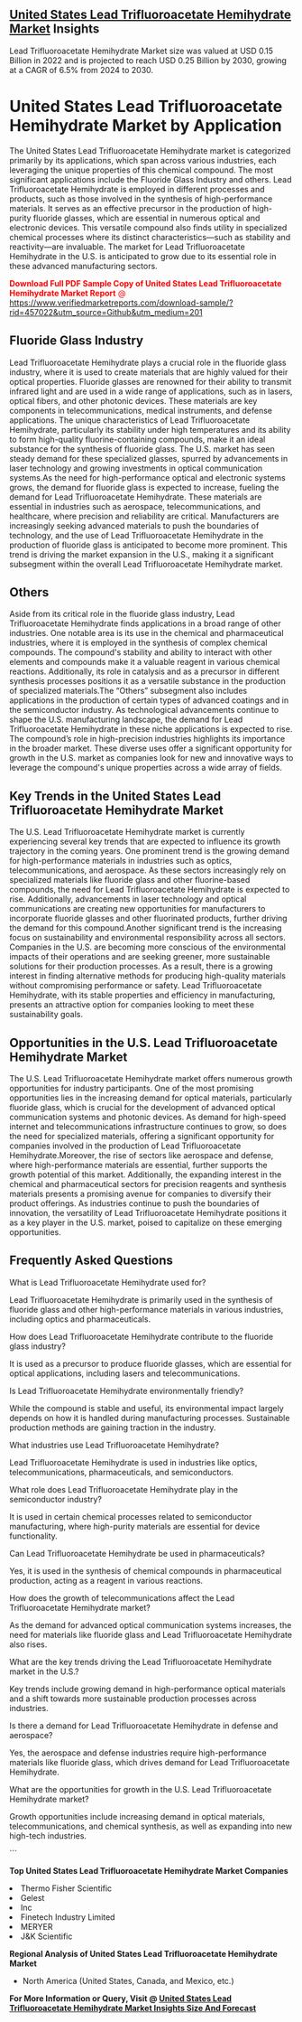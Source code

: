 <h2><a href="https://www.verifiedmarketreports.com/download-sample/?rid=457022&amp;utm_source=Github&amp;utm_medium=201" target="_blank">United States Lead Trifluoroacetate Hemihydrate Market</a> Insights</h2><p>Lead Trifluoroacetate Hemihydrate Market size was valued at USD 0.15 Billion in 2022 and is projected to reach USD 0.25 Billion by 2030, growing at a CAGR of 6.5% from 2024 to 2030.</p><p><h1>United States Lead Trifluoroacetate Hemihydrate Market by Application</h1><p>The United States Lead Trifluoroacetate Hemihydrate market is categorized primarily by its applications, which span across various industries, each leveraging the unique properties of this chemical compound. The most significant applications include the Fluoride Glass Industry and others. Lead Trifluoroacetate Hemihydrate is employed in different processes and products, such as those involved in the synthesis of high-performance materials. It serves as an effective precursor in the production of high-purity fluoride glasses, which are essential in numerous optical and electronic devices. This versatile compound also finds utility in specialized chemical processes where its distinct characteristics—such as stability and reactivity—are invaluable. The market for Lead Trifluoroacetate Hemihydrate in the U.S. is anticipated to grow due to its essential role in these advanced manufacturing sectors. <p><span class=""><span style="color: #ff0000;"><strong>Download Full PDF Sample Copy of United States Lead Trifluoroacetate Hemihydrate Market Report</strong> @ </span><a href="https://www.verifiedmarketreports.com/download-sample/?rid=457022&amp;utm_source=Github&amp;utm_medium=201" target="_blank">https://www.verifiedmarketreports.com/download-sample/?rid=457022&amp;utm_source=Github&amp;utm_medium=201</a></span></p></p><h2>Fluoride Glass Industry</h2><p>Lead Trifluoroacetate Hemihydrate plays a crucial role in the fluoride glass industry, where it is used to create materials that are highly valued for their optical properties. Fluoride glasses are renowned for their ability to transmit infrared light and are used in a wide range of applications, such as in lasers, optical fibers, and other photonic devices. These materials are key components in telecommunications, medical instruments, and defense applications. The unique characteristics of Lead Trifluoroacetate Hemihydrate, particularly its stability under high temperatures and its ability to form high-quality fluorine-containing compounds, make it an ideal substance for the synthesis of fluoride glass. The U.S. market has seen steady demand for these specialized glasses, spurred by advancements in laser technology and growing investments in optical communication systems.As the need for high-performance optical and electronic systems grows, the demand for fluoride glass is expected to increase, fueling the demand for Lead Trifluoroacetate Hemihydrate. These materials are essential in industries such as aerospace, telecommunications, and healthcare, where precision and reliability are critical. Manufacturers are increasingly seeking advanced materials to push the boundaries of technology, and the use of Lead Trifluoroacetate Hemihydrate in the production of fluoride glass is anticipated to become more prominent. This trend is driving the market expansion in the U.S., making it a significant subsegment within the overall Lead Trifluoroacetate Hemihydrate market.<h2>Others</h2><p>Aside from its critical role in the fluoride glass industry, Lead Trifluoroacetate Hemihydrate finds applications in a broad range of other industries. One notable area is its use in the chemical and pharmaceutical industries, where it is employed in the synthesis of complex chemical compounds. The compound's stability and ability to interact with other elements and compounds make it a valuable reagent in various chemical reactions. Additionally, its role in catalysis and as a precursor in different synthesis processes positions it as a versatile substance in the production of specialized materials.The “Others” subsegment also includes applications in the production of certain types of advanced coatings and in the semiconductor industry. As technological advancements continue to shape the U.S. manufacturing landscape, the demand for Lead Trifluoroacetate Hemihydrate in these niche applications is expected to rise. The compound’s role in high-precision industries highlights its importance in the broader market. These diverse uses offer a significant opportunity for growth in the U.S. market as companies look for new and innovative ways to leverage the compound's unique properties across a wide array of fields.<h2>Key Trends in the United States Lead Trifluoroacetate Hemihydrate Market</h2><p>The U.S. Lead Trifluoroacetate Hemihydrate market is currently experiencing several key trends that are expected to influence its growth trajectory in the coming years. One prominent trend is the growing demand for high-performance materials in industries such as optics, telecommunications, and aerospace. As these sectors increasingly rely on specialized materials like fluoride glass and other fluorine-based compounds, the need for Lead Trifluoroacetate Hemihydrate is expected to rise. Additionally, advancements in laser technology and optical communications are creating new opportunities for manufacturers to incorporate fluoride glasses and other fluorinated products, further driving the demand for this compound.Another significant trend is the increasing focus on sustainability and environmental responsibility across all sectors. Companies in the U.S. are becoming more conscious of the environmental impacts of their operations and are seeking greener, more sustainable solutions for their production processes. As a result, there is a growing interest in finding alternative methods for producing high-quality materials without compromising performance or safety. Lead Trifluoroacetate Hemihydrate, with its stable properties and efficiency in manufacturing, presents an attractive option for companies looking to meet these sustainability goals.<h2>Opportunities in the U.S. Lead Trifluoroacetate Hemihydrate Market</h2><p>The U.S. Lead Trifluoroacetate Hemihydrate market offers numerous growth opportunities for industry participants. One of the most promising opportunities lies in the increasing demand for optical materials, particularly fluoride glass, which is crucial for the development of advanced optical communication systems and photonic devices. As demand for high-speed internet and telecommunications infrastructure continues to grow, so does the need for specialized materials, offering a significant opportunity for companies involved in the production of Lead Trifluoroacetate Hemihydrate.Moreover, the rise of sectors like aerospace and defense, where high-performance materials are essential, further supports the growth potential of this market. Additionally, the expanding interest in the chemical and pharmaceutical sectors for precision reagents and synthesis materials presents a promising avenue for companies to diversify their product offerings. As industries continue to push the boundaries of innovation, the versatility of Lead Trifluoroacetate Hemihydrate positions it as a key player in the U.S. market, poised to capitalize on these emerging opportunities.<h2>Frequently Asked Questions</h2><p>What is Lead Trifluoroacetate Hemihydrate used for?</p><p>Lead Trifluoroacetate Hemihydrate is primarily used in the synthesis of fluoride glass and other high-performance materials in various industries, including optics and pharmaceuticals.</p><p>How does Lead Trifluoroacetate Hemihydrate contribute to the fluoride glass industry?</p><p>It is used as a precursor to produce fluoride glasses, which are essential for optical applications, including lasers and telecommunications.</p><p>Is Lead Trifluoroacetate Hemihydrate environmentally friendly?</p><p>While the compound is stable and useful, its environmental impact largely depends on how it is handled during manufacturing processes. Sustainable production methods are gaining traction in the industry.</p><p>What industries use Lead Trifluoroacetate Hemihydrate?</p><p>Lead Trifluoroacetate Hemihydrate is used in industries like optics, telecommunications, pharmaceuticals, and semiconductors.</p><p>What role does Lead Trifluoroacetate Hemihydrate play in the semiconductor industry?</p><p>It is used in certain chemical processes related to semiconductor manufacturing, where high-purity materials are essential for device functionality.</p><p>Can Lead Trifluoroacetate Hemihydrate be used in pharmaceuticals?</p><p>Yes, it is used in the synthesis of chemical compounds in pharmaceutical production, acting as a reagent in various reactions.</p><p>How does the growth of telecommunications affect the Lead Trifluoroacetate Hemihydrate market?</p><p>As the demand for advanced optical communication systems increases, the need for materials like fluoride glass and Lead Trifluoroacetate Hemihydrate also rises.</p><p>What are the key trends driving the Lead Trifluoroacetate Hemihydrate market in the U.S.?</p><p>Key trends include growing demand in high-performance optical materials and a shift towards more sustainable production processes across industries.</p><p>Is there a demand for Lead Trifluoroacetate Hemihydrate in defense and aerospace?</p><p>Yes, the aerospace and defense industries require high-performance materials like fluoride glass, which drives demand for Lead Trifluoroacetate Hemihydrate.</p><p>What are the opportunities for growth in the U.S. Lead Trifluoroacetate Hemihydrate market?</p><p>Growth opportunities include increasing demand in optical materials, telecommunications, and chemical synthesis, as well as expanding into new high-tech industries.</p>```</p><p><strong>Top United States Lead Trifluoroacetate Hemihydrate Market Companies</strong></p><div data-test-id=""><p><li>Thermo Fisher Scientific</li><li> Gelest</li><li> Inc</li><li> Finetech Industry Limited</li><li> MERYER</li><li> J&K Scientific</li></p><div><strong>Regional Analysis of&nbsp;United States Lead Trifluoroacetate Hemihydrate Market</strong></div><ul><li dir="ltr"><p dir="ltr">North America&nbsp;(United States, Canada, and Mexico, etc.)</p></li></ul><p><strong>For More Information or Query, Visit @&nbsp;</strong><strong><a href="https://www.verifiedmarketreports.com/product/lead-trifluoroacetate-hemihydrate-market/?utm_source=Github&amp;utm_medium=201" target="_blank">United States Lead Trifluoroacetate Hemihydrate Market Insights Size And Forecast</a></strong></p></div>

